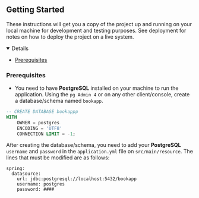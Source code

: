 ## Getting Started

These instructions will get you a copy of the project up and running on your local machine for development and testing purposes. See deployment for notes on how to deploy the project on a live system.

<details open="open">
	<ul>
		<li><a href="#prerequisites">Prerequisites</a></li>
	</ul>
</details>

### Prerequisites

*	You need to have **PostgreSQL** installed on your machine to run the application. Using the `pg Admin 4` or on any other client/console, create a database/schema named `bookapp`.

~~~sql
-- CREATE DATABASE bookappp
WITH
    OWNER = postgres
    ENCODING = 'UTF8'
    CONNECTION LIMIT = -1;
~~~

After creating the database/schema, you need to add your **PostgreSQL** `username` and `password` in the `application.yml` file on `src/main/resource`. The lines that must be modified are as follows:

```properties
spring:
  datasource:
    url: jdbc:postgresql://localhost:5432/bookapp
    username: postgres
    password: ####
```